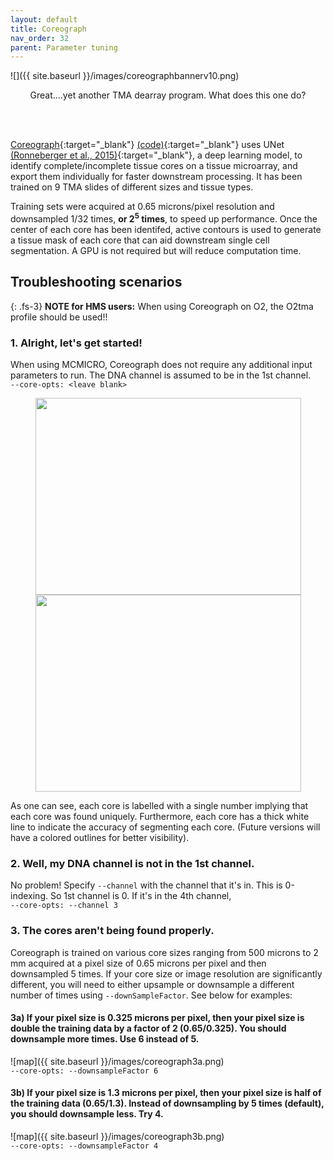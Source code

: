 ```yaml
---
layout: default
title: Coreograph
nav_order: 32
parent: Parameter tuning
---
```


![]({{ site.baseurl }}/images/coreographbannerv10.png)
<p align="center">
  Great....yet another TMA dearray program. What does this one do?
</p>
<br>
<br>

[Coreograph](https://doi.org/10.1038/s41592-021-01308-y){:target="_blank"} [(code)](https://github.com/HMS-IDAC/Coreograph){:target="_blank"} uses UNet [(Ronneberger et al., 2015)](https://arxiv.org/abs/1505.04597){:target="_blank"}, a deep learning model, to identify complete/incomplete tissue cores on a tissue microarray, and export them individually for faster downstream processing. It has been trained on 9 TMA slides of different sizes and tissue types.

Training sets were acquired at 0.65 microns/pixel resolution and downsampled 1/32 times, **or 2<sup>5</sup> times**, to speed up performance. Once the center of each core has been identifed, active contours is used to generate a tissue mask of each core that can aid downstream single cell segmentation. A GPU is not required but will reduce computation time.

## Troubleshooting scenarios

{: .fs-3}
**NOTE for HMS users:** When using Coreograph on O2, the O2tma profile should be used!!<br>
### **1. Alright, let's get started!**
When using MCMICRO, Coreograph does not require any additional input parameters to run. The DNA channel is assumed to be in the 1st channel.<br>
`--core-opts: <leave blank>`<br>
<p align="center">
<img src="{{ site.baseurl }}/images/coreograph-raw.jpg" width="425" height="315" /> <img src="{{ site.baseurl }}/images/coreograph-probmap.jpg" width="425" height="315" />
</p>
As one can see, each core is labelled with a single number implying that each core was found uniquely. Furthermore, each core has a thick white line to indicate the accuracy of segmenting each core. (Future versions will have a colored outlines for better visibility).

### **2. Well, my DNA channel is not in the 1st channel.**
No problem! Specify `--channel` with the channel that it's in. This is 0-indexing. So 1st channel is 0. If it's in the 4th channel,<br>
`--core-opts: --channel 3`

### **3. The cores aren't being found properly.**
Coreograph is trained on various core sizes ranging from 500 microns to 2 mm acquired at a pixel size of 0.65 microns per pixel and then downsampled 5 times. If your core size or image resolution are significantly different, you will need to either upsample or downsample a different number of times using `--downSampleFactor`. See below for examples:

#### 3a) If your pixel size is 0.325 microns per pixel, then your pixel size is double the training data by a factor of 2 (0.65/0.325). You should downsample more times. Use 6 instead of 5. <br>
![map]({{ site.baseurl }}/images/coreograph3a.png)<br>
`--core-opts: --downsampleFactor 6`<br>


#### 3b) If your pixel size is 1.3 microns per pixel, then your pixel size is half of the training data (0.65/1.3). Instead of downsampling by 5 times (default), you should downsample less. Try 4.
![map]({{ site.baseurl }}/images/coreograph3b.png)<br>
`--core-opts: --downsampleFactor 4`<br>



